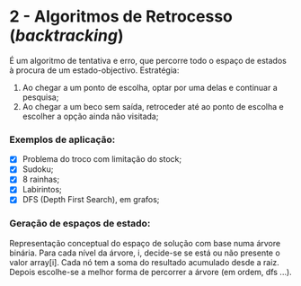 # 2 - Algoritmos de Retrocesso (*backtracking*)

É um algoritmo de tentativa e erro, que percorre todo o espaço de estados à procura de um estado-objectivo. Estratégia:
1. Ao chegar a um ponto de escolha, optar por uma delas e continuar a pesquisa;
2. Ao chegar a um beco sem saída, retroceder até ao ponto de escolha e escolher a opção ainda não visitada;

### Exemplos de aplicação:

- [x] Problema do troco com limitação do stock;
- [x] Sudoku;
- [x] 8 rainhas;
- [x] Labirintos;
- [x] DFS (Depth First Search), em grafos;

### Geração de espaços de estado:

Representação conceptual do espaço de solução com base numa árvore binária. Para cada nível da árvore, i, decide-se se está ou não presente o valor array[i]. Cada nó tem a soma do resultado acumulado desde a raiz. <br>
Depois escolhe-se a melhor forma de percorrer a árvore (em ordem, dfs ...).

